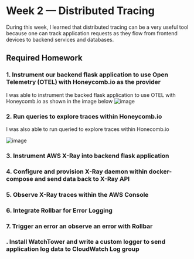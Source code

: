 # Week 2 — Distributed Tracing

During this week, I learned that distributed tracing can be a very useful tool because one can track application requests as they flow from frontend devices to backend services and databases.

## Required Homework

### 1. Instrument our backend flask application to use Open Telemetry (OTEL) with Honeycomb.io as the provider

I was able to instrument the backed flask application to use OTEL with Honeycomb.io as shown in the image below
![image](https://user-images.githubusercontent.com/17044063/225619372-f61e934a-3a14-4cb1-84e9-fe51f9ba0f0c.png)


### 2. Run queries to explore traces within Honeycomb.io
I was also able to run queried to explore traces within Honecomb.io

![image](https://user-images.githubusercontent.com/17044063/225620033-ee78f8b2-5bbf-4e53-aa13-2fda5f0042ba.png)

### 3. Instrument AWS X-Ray into backend flask application
### 4. Configure and provision X-Ray daemon within docker-compose and send data back to X-Ray API
### 5. Observe X-Ray traces within the AWS Console
### 6. Integrate Rollbar for Error Logging
### 7. Trigger an error an observe an error with Rollbar
### . Install WatchTower and write a custom logger to send application log data to CloudWatch Log group
